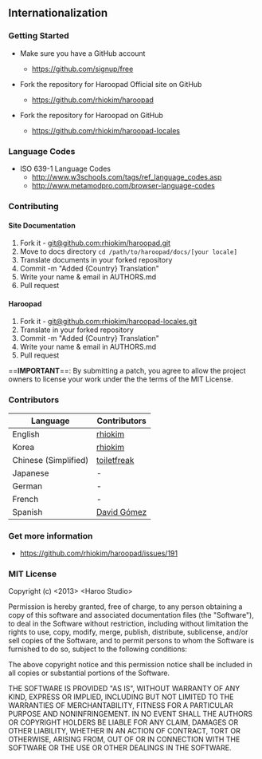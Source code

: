 ## Internationalization


### Getting Started

* Make sure you have a GitHub account
	- https://github.com/signup/free

* Fork the repository for Haroopad Official site on GitHub
  - https://github.com/rhiokim/haroopad

* Fork the repository for Haroopad on GitHub
  - https://github.com/rhiokim/haroopad-locales

### Language Codes

* ISO 639-1 Language Codes 
	- http://www.w3schools.com/tags/ref_language_codes.asp
	- http://www.metamodpro.com/browser-language-codes

### Contributing

#### Site Documentation
1. Fork it - [git@github.com:rhiokim/haroopad.git](https://github.com:rhiokim/haroopad.git)
2. Move to docs directory `cd /path/to/haroopad/docs/[your locale]`
2. Translate documents in your forked repository
3. Commit -m "Added {Country} Translation"
4. Write your name & email in AUTHORS.md
5. Pull request

#### Haroopad
1. Fork it - [git@github.com:rhiokim/haroopad-locales.git](https://github.com:rhiokim/haroopad-locales)
2. Translate in your forked repository
3. Commit -m "Added {Country} Translation"
4. Write your name & email in AUTHORS.md
5. Pull request

==**IMPORTANT**==: By submitting a patch, you agree to allow the project owners to
license your work under the the terms of the MIT License.

### Contributors

| Language | Contributors |
|---------|------------|
| English     | [rhiokim](https://github.com/rhiokim) |
| Korea       | [rhiokim](https://github.com/rhiokim)  |
| Chinese (Simplified)  | [toiletfreak](https://github.com/toiletfreak) |
| Japanese       | - |
| German    | - |
| French     | - |
| Spanish  | [David Gómez](https://github.com/davegomez) |

### Get more information

* https://github.com/rhiokim/haroopad/issues/191

### MIT License
Copyright (c) <2013> &lt;Haroo Studio&gt;

Permission is hereby granted, free of charge, to any person
obtaining a copy of this software and associated documentation
files (the "Software"), to deal in the Software without
restriction, including without limitation the rights to use,
copy, modify, merge, publish, distribute, sublicense, and/or sell
copies of the Software, and to permit persons to whom the
Software is furnished to do so, subject to the following
conditions:

The above copyright notice and this permission notice shall be
included in all copies or substantial portions of the Software.

THE SOFTWARE IS PROVIDED "AS IS", WITHOUT WARRANTY OF ANY KIND,
EXPRESS OR IMPLIED, INCLUDING BUT NOT LIMITED TO THE WARRANTIES
OF MERCHANTABILITY, FITNESS FOR A PARTICULAR PURPOSE AND
NONINFRINGEMENT. IN NO EVENT SHALL THE AUTHORS OR COPYRIGHT
HOLDERS BE LIABLE FOR ANY CLAIM, DAMAGES OR OTHER LIABILITY,
WHETHER IN AN ACTION OF CONTRACT, TORT OR OTHERWISE, ARISING
FROM, OUT OF OR IN CONNECTION WITH THE SOFTWARE OR THE USE OR
OTHER DEALINGS IN THE SOFTWARE.